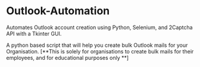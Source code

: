 # Outlook-Automation
Automates Outlook account creation using Python, Selenium, and 2Captcha API with a Tkinter GUI.

A python based script that will help you create bulk Outlook mails for your Organisation. [**This is solely for organisations to create bulk mails for their employees, and for educational purposes only **]
